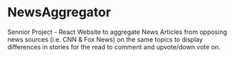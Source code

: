 # NewsAggregator
Sennior Project - React Website to aggregate News Articles from opposing news sources (i.e. CNN &amp; Fox News) on the same topics to display differences in stories for the read to comment  and upvote/down vote on.
